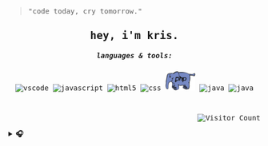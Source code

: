 <samp>

> "code today, cry tomorrow."
  
<div align="center">

<h2 align="center">hey, i'm kris.</h2>

<h5>languages & tools:</h5>

<p align="center">
<img alt="vscode" src="https://media.giphy.com/media/IdyAQJVN2kVPNUrojM/giphy.gif" width="50" title="vscode">
<img alt="javascript" src="https://media3.giphy.com/media/ln7z2eWriiQAllfVcn/200w.webp" width="50" title="javascript">
<img alt="html5" src="https://media.giphy.com/media/XAxylRMCdpbEWUAvr8/giphy.gif" width="50" title="html">
<img alt="css" src="https://media.giphy.com/media/fsEaZldNC8A1PJ3mwp/giphy.gif" width="50" title="css">
<img alt="php" src="https://raw.githubusercontent.com/MaruanBO/MaruanBO/master/assets/php.gif" width="60" title="php">
<img alt="java" src="https://cdn-icons-png.flaticon.com/512/226/226777.png" width="50" title="java">
<img alt="java" src="https://cdn.icon-icons.com/icons2/1381/PNG/512/mysqlworkbench_93532.png" width="50" title="java">
</p>
<div align="right" padding-right="">


</div><br>
<p align="right"><img src="https://profile-counter.glitch.me/krschan/count.svg" alt="Visitor Count" />  </p>
</div>

<details>
<summary><b>🎧</b></summary><br><br>

<div align="center">
  
[![spotify-github-profile](https://spotify-github-profile.kittinanx.com/api/view?uid=draigonmaster1&cover_image=false&theme=default&show_offline=false&background_color=121212&interchange=false)](https://github.com/kittinan/spotify-github-profile)
</div>


</details>
</samp>


<!--
**krschan/krschan** is a ✨ _special_ ✨ repository because its `README.md` (this file) appears on your GitHub profile.

Here are some ideas to get you started:

- 🔭 I'm currently working on ...
- 🌱 I'm currently learning ...
- 👯 I'm looking to collaborate on ...
- 🤔 I'm looking for help with ...
- 💬 Ask me about ...
- 📫 How to reach me: ...
- 😄 Pronouns: ...
- ⚡ Fun fact: ...
-->
